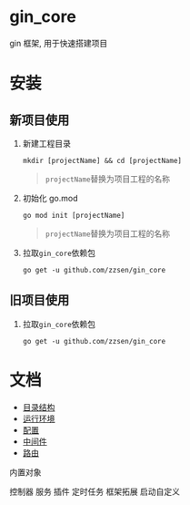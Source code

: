# gin_core

gin 框架, 用于快速搭建项目

# 安装

## 新项目使用

1. 新建工程目录

   `mkdir [projectName] && cd [projectName]`

   > `projectName`替换为项目工程的名称

2. 初始化 go.mod

   `go mod init [projectName]`

   > `projectName`替换为项目工程的名称
 
3. 拉取`gin_core`依赖包

   `go get -u github.com/zzsen/gin_core`

## 旧项目使用

1. 拉取`gin_core`依赖包

   `go get -u github.com/zzsen/gin_core`

# 文档

- [目录结构](./doc/structure.md)
- [运行环境](./doc/env.md)
- [配置](./doc/config.md)
- [中间件](./doc/middleware.md)
- [路由](./doc/router.md)

内置对象

控制器
服务
插件
定时任务
框架拓展
启动自定义

